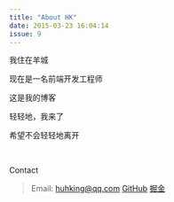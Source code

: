 ```yaml
---
title: "About HK"
date: 2015-03-23 16:04:14
issue: 9
---
```


我住在羊城

现在是一名前端开发工程师

这是我的博客

轻轻地，我来了

希望不会轻轻地离开

<br>

Contact
> Email: huhking@qq.com
> [GitHub](https://github.com/hhking)
> [掘金](https://juejin.im/user/5712e9f6128fe1006cf35b3f)